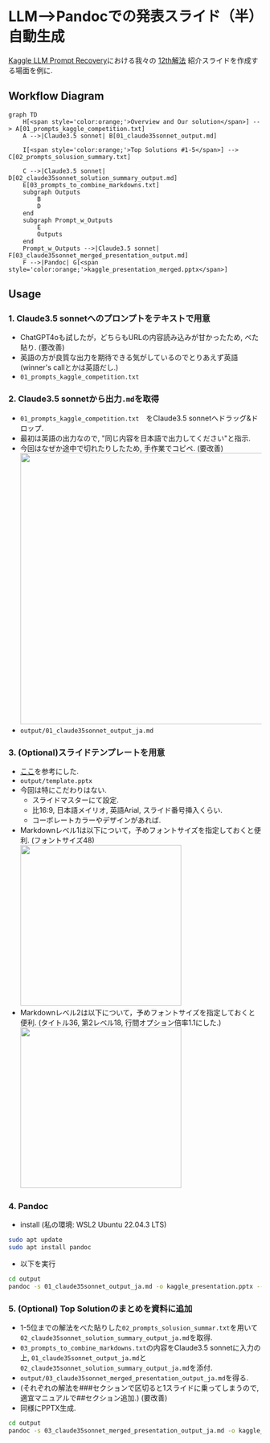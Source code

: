 # LLM-->Pandocでの発表スライド（半）自動生成
[Kaggle LLM Prompt Recovery](https://www.kaggle.com/competitions/llm-prompt-recovery/overview)における我々の [12th解法](https://www.kaggle.com/competitions/llm-prompt-recovery/discussion/494526) 紹介スライドを作成する場面を例に.

## Workflow Diagram

```mermaid
graph TD
    H[<span style='color:orange;'>Overview and Our solution</span>] --> A[01_prompts_kaggle_competition.txt]
    A -->|Claude3.5 sonnet| B[01_claude35sonnet_output.md]

    I[<span style='color:orange;'>Top Solutions #1-5</span>] --> C[02_prompts_solusion_summary.txt]
    
    C -->|Claude3.5 sonnet| D[02_claude35sonnet_solution_summary_output.md]
    E[03_prompts_to_combine_markdowns.txt]
    subgraph Outputs
        B
        D
    end
    subgraph Prompt_w_Outputs
        E
        Outputs
    end
    Prompt_w_Outputs -->|Claude3.5 sonnet| F[03_claude35sonnet_merged_presentation_output.md]
    F -->|Pandoc| G[<span style='color:orange;'>kaggle_presentation_merged.pptx</span>]
```

## Usage
### 1. Claude3.5 sonnetへのプロンプトをテキストで用意
- ChatGPT4oも試したが，どちらもURLの内容読み込みが甘かったため, べた貼り. (要改善)
- 英語の方が良質な出力を期待できる気がしているのでとりあえず英語 (winner's callとかは英語だし.)
- `01_prompts_kaggle_competition.txt`

### 2. Claude3.5 sonnetから出力`.md`を取得
- `01_prompts_kaggle_competition.txt`　をClaude3.5 sonnetへドラッグ&ドロップ.
- 最初は英語の出力なので, "同じ内容を日本語で出力してください"と指示.
- 今回はなぜか途中で切れたりしたため, 手作業でコピペ. (要改善)  
  <img src="https://github.com/Masaaaato/LLM-Pandoc-PPTX/assets/93956588/e00f55f0-4e4e-48b4-8338-12a0d0de47f2" width="540">
- `output/01_claude35sonnet_output_ja.md`

### 3. (Optional)スライドテンプレートを用意
- [ここ](https://yyhhyy.hatenablog.com/entry/2019/10/22/100000)を参考にした.
- `output/template.pptx`
- 今回は特にこだわりはない.
    - スライドマスターにて設定.
    - 比16:9, 日本語メイリオ, 英語Arial, スライド番号挿入くらい.
    - コーポレートカラーやデザインがあれば.
- Markdownレベル1は以下について，予めフォントサイズを指定しておくと便利. (フォントサイズ48)  
  <img src="https://github.com/Masaaaato/LLM-Pandoc-PPTX/assets/93956588/b9271cb9-5773-4f98-ac90-3139f869120a" width="320">
- Markdownレベル2は以下について，予めフォントサイズを指定しておくと便利. (タイトル36, 第2レベル18, 行間オプション倍率1.1にした.)  
  <img src="https://github.com/Masaaaato/LLM-Pandoc-PPTX/assets/93956588/1d736727-f4b0-4e78-a7cb-2817f9594e49" width="320">


### 4. Pandoc
- install (私の環境: WSL2 Ubuntu 22.04.3 LTS)
```bash
sudo apt update
sudo apt install pandoc
```
- 以下を実行
```bash
cd output
pandoc -s 01_claude35sonnet_output_ja.md -o kaggle_presentation.pptx --reference-doc=template.pptx
```

### 5. (Optional) Top Solutionのまとめを資料に追加
- 1-5位までの解法をべた貼りした`02_prompts_solusion_summar.txt`を用いて`02_claude35sonnet_solution_summary_output_ja.md`を取得.
- `03_prompts_to_combine_markdowns.txt`の内容をClaude3.5 sonnetに入力の上, `01_claude35sonnet_output_ja.md`と`02_claude35sonnet_solution_summary_output_ja.md`を添付.
- `output/03_claude35sonnet_merged_presentation_output_ja.md`を得る.
- (それぞれの解法を###セクションで区切ると1スライドに乗ってしまうので, 適宜マニュアルで##セクション追加.) (要改善)
- 同様にPPTX生成.
```bash
cd output
pandoc -s 03_claude35sonnet_merged_presentation_output_ja.md -o kaggle_presentation_merged.pptx --reference-doc=template.pptx
```
